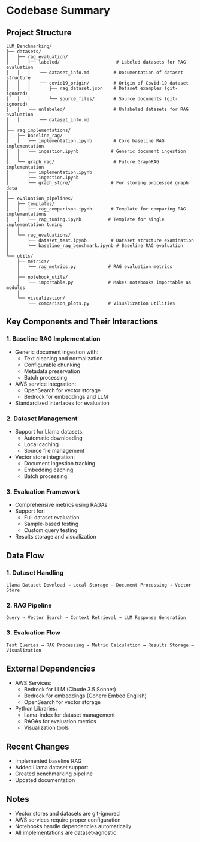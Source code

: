 # Codebase Summary

## Project Structure
```
LLM_Benchmarking/
├── datasets/
│   ├── rag_evaluation/
│   │   ├── labeled/                     # Labeled datasets for RAG evaluation
│   │   │   ├── dataset_info.md         # Documentation of dataset structure
│   │   │   └── covid19_origin/         # Origin of Covid-19 dataset
│   │   │       ├── rag_dataset.json    # Dataset examples (git-ignored)
│   │   │       └── source_files/       # Source documents (git-ignored)
│   │   └── unlabeled/                  # Unlabeled datasets for RAG evaluation
│   │       └── dataset_info.md
│
├── rag_implementations/
│   ├── baseline_rag/
│   │   ├── implementation.ipynb        # Core baseline RAG implementation
│   │   └── ingestion.ipynb            # Generic document ingestion
│   │
│   └── graph_rag/                      # Future GraphRAG implementation
│       ├── implementation.ipynb
│       ├── ingestion.ipynb
│       └── graph_store/               # For storing processed graph data
│
├── evaluation_pipelines/
│   ├── templates/
│   │   ├── rag_comparison.ipynb       # Template for comparing RAG implementations
│   │   └── rag_tuning.ipynb          # Template for single implementation tuning
│   │
│   └── rag_evaluations/
│       ├── dataset_test.ipynb         # Dataset structure examination
│       └── baseline_rag_benchmark.ipynb # Baseline RAG evaluation
│
└── utils/
    ├── metrics/
    │   └── rag_metrics.py            # RAG evaluation metrics
    │
    ├── notebook_utils/
    │   └── importable.py             # Makes notebooks importable as modules
    │
    └── visualization/
        └── comparison_plots.py       # Visualization utilities
```

## Key Components and Their Interactions

### 1. Baseline RAG Implementation
- Generic document ingestion with:
  - Text cleaning and normalization
  - Configurable chunking
  - Metadata preservation
  - Batch processing
- AWS service integration:
  - OpenSearch for vector storage
  - Bedrock for embeddings and LLM
- Standardized interfaces for evaluation

### 2. Dataset Management
- Support for Llama datasets:
  - Automatic downloading
  - Local caching
  - Source file management
- Vector store integration:
  - Document ingestion tracking
  - Embedding caching
  - Batch processing

### 3. Evaluation Framework
- Comprehensive metrics using RAGAs
- Support for:
  - Full dataset evaluation
  - Sample-based testing
  - Custom query testing
- Results storage and visualization

## Data Flow

### 1. Dataset Handling
```
Llama Dataset Download → Local Storage → Document Processing → Vector Store
```

### 2. RAG Pipeline
```
Query → Vector Search → Context Retrieval → LLM Response Generation
```

### 3. Evaluation Flow
```
Test Queries → RAG Processing → Metric Calculation → Results Storage → Visualization
```

## External Dependencies
- AWS Services:
  - Bedrock for LLM (Claude 3.5 Sonnet)
  - Bedrock for embeddings (Cohere Embed English)
  - OpenSearch for vector storage
- Python Libraries:
  - llama-index for dataset management
  - RAGAs for evaluation metrics
  - Visualization tools

## Recent Changes
- Implemented baseline RAG
- Added Llama dataset support
- Created benchmarking pipeline
- Updated documentation

## Notes
- Vector stores and datasets are git-ignored
- AWS services require proper configuration
- Notebooks handle dependencies automatically
- All implementations are dataset-agnostic
